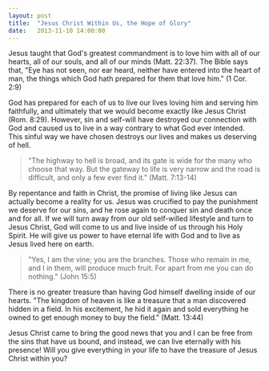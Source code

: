 ```yaml
---
layout: post
title:  "Jesus Christ Within Us, the Hope of Glory"
date:   2013-11-10 14:00:00
---
```

Jesus taught that God's greatest commandment is to love him with all of our hearts, all of our souls, and all of our minds (Matt. 22:37). The Bible says that, "Eye has not seen, nor ear heard, neither have entered into the heart of man, the things which God hath prepared for them that love him." (1 Cor. 2:9)

God has prepared for each of us to live our lives loving him and serving him faithfully, and ultimately that we would become exactly like Jesus Christ (Rom. 8:29). However, sin and self-will have destroyed our connection with God and caused us to live in a way contrary to what God ever intended. This sinful way we have chosen destroys our lives and makes us deserving of hell.

> "The highway to hell is broad, and its gate is wide for the many who choose that way. But the gateway to life is very narrow and the road is difficult, and only a few ever find it." (Matt. 7:13-14)

By repentance and faith in Christ, the promise of living like Jesus can actually become a reality for us. Jesus was crucified to pay the punishment we deserve for our sins, and he rose again to conquer sin and death once and for all. If we will turn away from our old self-willed lifestyle and turn to Jesus Christ, God will come to us and live inside of us through his Holy Spirit. He will give us power to have eternal life with God and to live as Jesus lived here on earth.

> "Yes, I am the vine; you are the branches. Those who remain in me, and I in them, will produce much fruit. For apart from me you can do nothing." (John 15:5)

There is no greater treasure than having God himself dwelling inside of our hearts. "The kingdom of heaven is like a treasure that a man discovered hidden in a field. In his excitement, he hid it again and sold everything he owned to get enough money to buy the field." (Matt. 13:44)

Jesus Christ came to bring the good news that you and I can be free from the sins that have us bound, and instead, we can live eternally with his presence! Will you give everything in your life to have the treasure of Jesus Christ within you?
